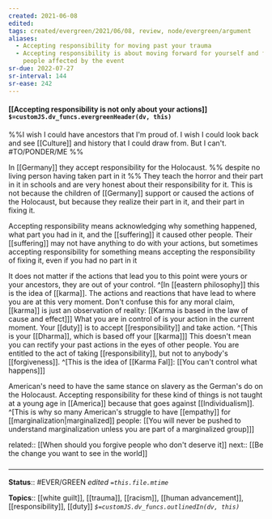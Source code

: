 ```yaml
---
created: 2021-06-08
edited: 
tags: created/evergreen/2021/06/08, review, node/evergreen/argument
aliases:
  - Accepting responsibility for moving past your trauma
  - Accepting responsibility is about moving forward for yourself and for the
    people affected by the event
sr-due: 2022-07-27
sr-interval: 144
sr-ease: 242
---
```


#### [[Accepting responsibility is not only about your actions]] `$=customJS.dv_funcs.evergreenHeader(dv, this)`

%%I wish I could have ancestors that I'm proud of. I wish I could look back and see [[Culture]] and history that I could draw from. But I can't. #TO/PONDER/ME %%

In [[Germany]] they accept responsibility for the Holocaust.
%% despite no living person having taken part in it %% 
They teach the horror and their part in it in schools and are very honest about their responsibility for it. This is not because the children of [[Germany]] support or caused the actions of the Holocaust, but because they realize their part in it, and their part in fixing it.

Accepting responsibility means acknowledging why something happened, what part you had in it, and the [[suffering]] it caused other people.
Their [[suffering]] may not have anything to do with your actions, but
sometimes accepting responsibility for something means accepting the responsibility of fixing it, even if you had no part in it

It does not matter if the actions that lead you to this point were yours or your ancestors, they are out of your control. 
^[In [[eastern philosophy]] this is the idea of [[karma]]. The actions and reactions that have lead to where you are at this very moment.
Don't confuse this for any moral claim, [[karma]] is just an observation of reality: [[Karma is based in the law of cause and effect]]]
What you are in control of is your action in the current moment.
Your [[duty]] is to accept [[responsibility]] and take action.
^[This is your [[Dharma]], which is based off your [[karma]]]
This doesn't mean you can rectify your past actions in the eyes of other people. You are entitled to the act of taking [[responsibility]], but not to anybody's [[forgiveness]].
^[This is the idea of [[Karma Fal]]: [[You can't control what happens]]]

American's need to have the same stance on slavery as the German's do on the Holocaust.
Accepting responsibility for these kind of things is not taught at a young age in [[America]] because that goes against [[Individualism]].
^[This is why so many American's struggle to have [[empathy]] for [[marginalization|marginalized]] people: 
[[You will never be pushed to understand marginalization unless you are part of a marginalized group]]]

related:: [[When should you forgive people who don't deserve it]]
next:: [[Be the change you want to see in the world]]

### <hr class="footnote"/>

**Status**:: #EVER/GREEN 
*edited `=this.file.mtime`*

**Topics**:: [[white guilt]], [[trauma]], [[racism]], [[human advancement]], [[responsibility]], [[duty]]
*`$=customJS.dv_funcs.outlinedIn(dv, this)`*
